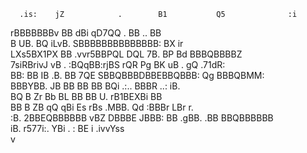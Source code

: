                                                                                                     
      .is:    jZ            .        B1           Q5              :i                                
 rBBBBBBBv    BB           dBi     qD7QQ    .     BB    ..        BB                                
     B       UB.           BQ     iLvB.    SBBBBBBBBBBBBBB:       BX ir                             
 LXs5BX1PX   BB       .vvr5BBPQL  DQL        7B.  BP  Bd      BBBQBBBBZ                             
 7siRBrivJ  vB  .     :BQqBB:rjBS  rQR        Pg  BK uB       .  gQ     .71dR:                      
    BB:     BB IB        .B.   BB   7QE   SBBQBBBDBBEBBQBBB:     Qg   BBBQBMM:                      
   BBBYBB. JB   BB       BB    BB    BQi  .:..   BBBR   ..:     iB.                                 
  BQ B  Zr Bb    BL     BB     BB     U.       rB1BEXBi         BB                                  
 BB  B    ZB     qQ    qBi Es rBs           .MBB. Qd :BBBr     LBr   r.                             
    :B.  2BBEQBBBBBB  vBZ  DBBBE          JBBB:   BB   .gBB.  .BB    BBQBBBBBB                      
    iB.  r577i:.  YBi  .                   :      BE           i       .ivvYss                      
     v                                                                                
